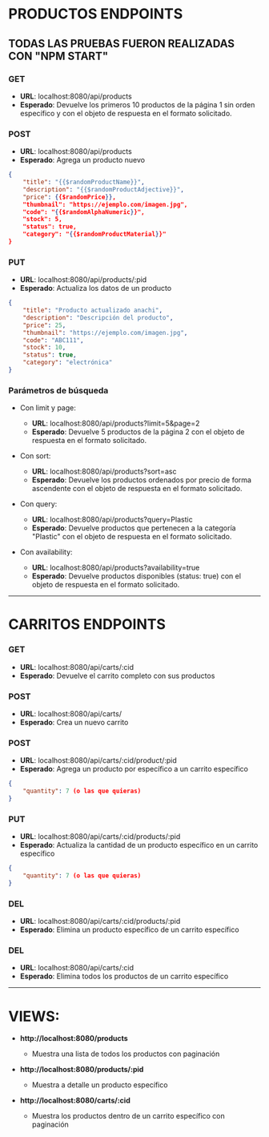 # PRODUCTOS ENDPOINTS

## TODAS LAS PRUEBAS FUERON REALIZADAS CON "NPM START"

### GET
- **URL**: localhost:8080/api/products
- **Esperado**: Devuelve los primeros 10 productos de la página 1 sin orden específico y con el objeto de respuesta en el formato solicitado.

### POST
- **URL**: localhost:8080/api/products
- **Esperado**: Agrega un producto nuevo
```json
{
    "title": "{{$randomProductName}}",
    "description": "{{$randomProductAdjective}}",
    "price": {{$randomPrice}},
    "thumbnail": "https://ejemplo.com/imagen.jpg",
    "code": "{{$randomAlphaNumeric}}",
    "stock": 5,
    "status": true,
    "category": "{{$randomProductMaterial}}"
}
```

### PUT
- **URL**: localhost:8080/api/products/:pid
- **Esperado**: Actualiza los datos de un producto
```json
{
    "title": "Producto actualizado anachi",
    "description": "Descripción del producto",
    "price": 25,
    "thumbnail": "https://ejemplo.com/imagen.jpg",
    "code": "ABC111",
    "stock": 10,
    "status": true,
    "category": "electrónica"
}
```

### Parámetros de búsqueda

- Con limit y page:
  - **URL**: localhost:8080/api/products?limit=5&page=2
  - **Esperado**: Devuelve 5 productos de la página 2 con el objeto de respuesta en el formato solicitado.

- Con sort:
  - **URL**: localhost:8080/api/products?sort=asc
  - **Esperado**: Devuelve los productos ordenados por precio de forma ascendente con el objeto de respuesta en el formato solicitado.

- Con query:
  - **URL**: localhost:8080/api/products?query=Plastic
  - **Esperado**: Devuelve productos que pertenecen a la categoría "Plastic" con el objeto de respuesta en el formato solicitado.

- Con availability:
  - **URL**: localhost:8080/api/products?availability=true
  - **Esperado**: Devuelve productos disponibles (status: true) con el objeto de respuesta en el formato solicitado.

---

# CARRITOS ENDPOINTS

### GET
- **URL**: localhost:8080/api/carts/:cid
- **Esperado**: Devuelve el carrito completo con sus productos

### POST
- **URL**: localhost:8080/api/carts/
- **Esperado**: Crea un nuevo carrito

### POST
- **URL**: localhost:8080/api/carts/:cid/product/:pid
- **Esperado**: Agrega un producto por específico a un carrito específico
```json
{
    "quantity": 7 (o las que quieras)
}
```

### PUT
- **URL**: localhost:8080/api/carts/:cid/products/:pid
- **Esperado**: Actualiza la cantidad de un producto específico en un carrito específico
```json
{
    "quantity": 7 (o las que quieras)
}
```

### DEL
- **URL**: localhost:8080/api/carts/:cid/products/:pid
- **Esperado**: Elimina un producto específico de un carrito específico

### DEL
- **URL**: localhost:8080/api/carts/:cid
- **Esperado**: Elimina todos los productos de un carrito específico

---

# VIEWS:

- **http://localhost:8080/products**
  - Muestra una lista de todos los productos con paginación

- **http://localhost:8080/products/:pid**
  - Muestra a detalle un producto específico

- **http://localhost:8080/carts/:cid**
  - Muestra los productos dentro de un carrito específico con paginación

